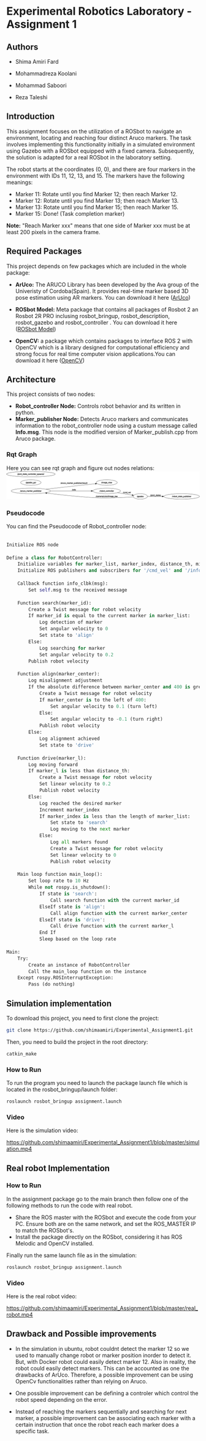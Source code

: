 # Experimental Robotics Laboratory - Assignment 1

## Authors

- Shima Amiri Fard 


- Mohammadreza Koolani 


- Mohammad Saboori 


- Reza Taleshi 

## Introduction

This assignment focuses on the utilization of a ROSbot to navigate an environment, locating and reaching four distinct Aruco markers. The task involves implementing this functionality initially in a simulated environment using Gazebo with a ROSbot equipped with a fixed camera. Subsequently, the solution is adapted for a real ROSbot in the laboratory setting. 

The robot starts at the coordinates (0, 0), and there are four markers in the environment with IDs 11, 12, 13, and 15. The markers have the following meanings:
- Marker 11: Rotate until you find Marker 12; then reach Marker 12.
- Marker 12: Rotate until you find Marker 13; then reach Marker 13.
- Marker 13: Rotate until you find Marker 15; then reach Marker 15.
- Marker 15: Done! (Task completion marker)
  
**Note:** "Reach Marker xxx" means that one side of Marker xxx must be at least 200 pixels in the camera frame.


## Required Packages
This project depends on few packages which are included in the whole package:

- **ArUco:** The ARUCO Library has been developed by the Ava group of the Univeristy of Cordoba(Spain).  It provides real-time marker based 3D pose estimation using AR markers. You can download it here ([ArUco](https://github.com/CarmineD8/aruco_ros)) 
    
- **ROSbot Model:** Meta package that contains all packages of Rosbot 2 an Rosbot 2R PRO inclusing rosbot_bringup, rosbot_description, rosbot_gazebo and rosbot_controller . You can download it here ([ROSbot Model](https://github.com/husarion/rosbot_ros)) 
    
- **OpenCV:** a package which contains packages to interface ROS 2 with OpenCV which is a library designed for computational efficiency and strong focus for real time computer vision applications.You can download it here ([OpenCV](https://github.com/ros-perception/vision_opencv))  



## Architecture

 This project consists of two nodes:
- **Robot_controller Node:** Controls robot behavior and its written in python.
- **Marker_publisher Node:** Detects Aruco markers and communicates information to the robot_controller node using a custum message called **Info.msg**. This node is the modified version of Marker_publish.cpp from Aruco package.


### Rqt Graph

Here you can see rqt graph and figure out nodes relations:
![rqt](rosgraph.png)

### Pseudocode

You can find the Pseudocode of Robot_controller node:

```python

Initialize ROS node

Define a class for RobotController:
    Initialize variables for marker_list, marker_index, distance_th, misalignment_th, state, msg
    Initialize ROS publishers and subscribers for '/cmd_vel' and '/info' topics

    Callback function info_clbk(msg):
        Set self.msg to the received message

    Function search(marker_id):
        Create a Twist message for robot velocity
        If marker_id is equal to the current marker in marker_list:
            Log detection of marker
            Set angular velocity to 0
            Set state to 'align'
        Else:
            Log searching for marker
            Set angular velocity to 0.2
        Publish robot velocity

    Function align(marker_center):
        Log misalignment adjustment
        If the absolute difference between marker_center and 400 is greater than misalignment_th:
            Create a Twist message for robot velocity
            If marker_center is to the left of 400:
                Set angular velocity to 0.1 (turn left)
            Else:
                Set angular velocity to -0.1 (turn right)
            Publish robot velocity
        Else:
            Log alignment achieved
            Set state to 'drive'

    Function drive(marker_l):
        Log moving forward
        If marker_l is less than distance_th:
            Create a Twist message for robot velocity
            Set linear velocity to 0.2
            Publish robot velocity
        Else:
            Log reached the desired marker
            Increment marker_index
            If marker_index is less than the length of marker_list:
                Set state to 'search'
                Log moving to the next marker
            Else:
                Log all markers found
                Create a Twist message for robot velocity
                Set linear velocity to 0
                Publish robot velocity

    Main loop function main_loop():
        Set loop rate to 10 Hz
        While not rospy.is_shutdown():
            If state is 'search':
                Call search function with the current marker_id
            ElseIf state is 'align':
                Call align function with the current marker_center
            ElseIf state is 'drive':
                Call drive function with the current marker_l
            End If
            Sleep based on the loop rate

Main:
    Try:
        Create an instance of RobotController
        Call the main_loop function on the instance
    Except rospy.ROSInterruptException:
        Pass (do nothing)
```

## Simulation implementation

To download this project, you need to first clone the project: 
```bash
git clone https://github.com/shimaamiri/Experimental_Assignment1.git
```
Then, you need to build the project in the root directory:
```bash
catkin_make
```

### How to Run 
To run the program you need to launch the package launch file which is located in the rosbot_bringup/launch folder:

```bash
roslaunch rosbot_bringup assignment.launch
```
### Video

Here is the simulation video: 

https://github.com/shimaamiri/Experimental_Assignment1/blob/master/simulation.mp4

## Real robot Implementation 

### How to Run

In the assignment package go to the main branch then follow one of the following methods to run the code with real robot.

- Share the ROS master with the ROSbot and execute the code from your PC. Ensure both are on the same network, and set the ROS_MASTER IP to match the ROSbot's.
- Install the package directly on the ROSbot, considering it has ROS Melodic and OpenCV installed.

Finally run the same launch file as in the simulation:

```bash
roslaunch rosbot_bringup assignment.launch
```

### Video

Here is the real robot video: 

https://github.com/shimaamiri/Experimental_Assignment1/blob/master/real_robot.mp4


## Drawback and Possible improvements

- In the simulation in ubuntu, robot couldnt detect the marker 12 so we used to manually change robot or marker position inorder to detect it. But, with Docker robot could easily detect marker 12. Also in reality, the robot could easily detect markers. This can be accounted as one the drawbacks of ArUco. Therefore, a possible improvement can be using OpenCv functionalities rather than relying on Aruco.


- One possible improvement can be defining a controler which control the robot speed depending on the error.


- Instead of reaching the markers sequentially and searching for next marker, a possible improvement can be associating each marker with a certain instruction that once the robot reach each marker does a specific task. 


